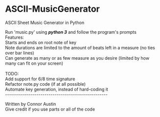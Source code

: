 # ASCII-MusicGenerator
ASCII Sheet Music Generator in Python<br />

Run 'music.py' using ***python 3*** and follow the program's prompts<br />
Features:<br />
Starts and ends on root note of key <br />
Note durations are limited to the amount of beats left in a measure (no ties over bar lines)<br />
Can generate as many or as few measure as you desire (limited by how many can fit on your screen) <br /> <br />
TODO: <br />
Add support for 6/8 time signature <br />
Refactor note.py code (if at all possible) <br />
Automate key generation, instead of hard-coding it <br />
----------------------------------------------------<br />

Written by Connor Austin <br />
Give credit if you use parts or all of the code <br />
